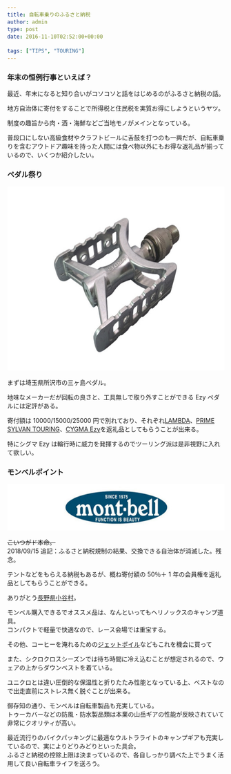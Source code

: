 ```yaml
---
title: 自転車乗りのふるさと納税
author: admin
type: post
date: 2016-11-10T02:52:00+00:00

tags: ["TIPS", "TOURING"]
---
```


### 年末の恒例行事といえば？

最近、年末になると知り合いがコソコソと話をはじめるのがふるさと納税の話。

地方自治体に寄付をすることで所得税と住民税を実質お得にしようというヤツ。

制度の趣旨から肉・酒・海鮮などご当地モノがメインとなっている。

普段口にしない高級食材やクラフトビールに舌鼓を打つのも一興だが、自転車乗りを含むアウトドア趣味を持った人間には食べ物以外にもお得な返礼品が揃っているので、いくつか紹介したい。

### ペダル祭り

  <img border="0" height="426" src="./CYGMAEzy1.jpg" width="640" />

まずは埼玉県所沢市の三ヶ島ペダル。

地味なメーカーだが回転の良さと、工具無しで取り外すことができる Ezy ペダルには定評がある。

寄付額は 10000/15000/25000 円で別れており、それぞれ<a href="http://www.amazon.co.jp/exec/obidos/ASIN/B001F2WTLU/gensobunya-22/ref=nosim/" target="_blank">LAMBDA</a>、<a href="http://www.amazon.co.jp/exec/obidos/ASIN/B00ME93CG4/gensobunya-22/ref=nosim/" target="_blank">PRIME SYLVAN TOURING</a>、<a href="http://www.amazon.co.jp/exec/obidos/ASIN/B00OOII5CO/gensobunya-22/ref=nosim/" target="_blank">CYGMA Ezy</a>を返礼品としてもらうことが出来る。

特にシグマ Ezy は輪行時に威力を発揮するのでツーリング派は是非視野に入れて欲しい。

### モンベルポイント

  <img border="0" height="108" src="./montbelllogo.jpg" width="640" />

~~こいつがド本命。~~  
2018/09/15 追記：ふるさと納税規制の結果、交換できる自治体が消滅した。残念。

テントなどをもらえる納税もあるが、概ね寄付額の 50％＋ 1 年の会員権を返礼品としてもらうことができる。

ありがとう<a href="http://www.furusato-tax.jp/japan/prefecture/20486" target="_blank">長野県小谷村</a>。

モンベル購入できるでオススメ品は、なんといってもヘリノックスのキャンプ道具。  
コンパクトで軽量で快適なので、レース会場では重宝する。

その他、コーヒーを淹れるための<a href="http://amzn.to/2fEOgkt" target="_blank">ジェットボイル</a>などもこれを機会に買って

<linkBox isAmazonLink url="http://www.amazon.co.jp/exec/obidos/ASIN/B00U72QEFQ/gensobunya-22/ref=nosim/" />

また、シクロクロスシーズンでは待ち時間に冷え込むことが想定されるので、ウェアの上からダウンベストを着ている。

ユニクロとは違い圧倒的な保温性と折りたたみ性能となっている上、ベストなので出走直前にストレス無く脱ぐことが出来る。

<linkBox isAmazonLink url="http://www.amazon.co.jp/exec/obidos/ASIN/B00F68FLVO/gensobunya-22/ref=nosim/" />

御存知の通り、モンベルは自転車製品も充実している。  
トゥーカバーなどの防風・防水製品類は本業の山岳ギアの性能が反映されていて非常にクオリティが高い。

最近流行りのバイクパッキングに最適なウルトラライトのキャンプギアも充実しているので、実によりどりみどりといった具合。  
ふるさと納税の控除上限は決まっているので、各自しっかり調べた上でうまく活用して良い自転車ライフを送ろう。

<linkBox isAmazonLink url="http://www.amazon.co.jp/exec/obidos/ASIN/B00INR93EQ/gensobunya-22/ref=nosim/" />
